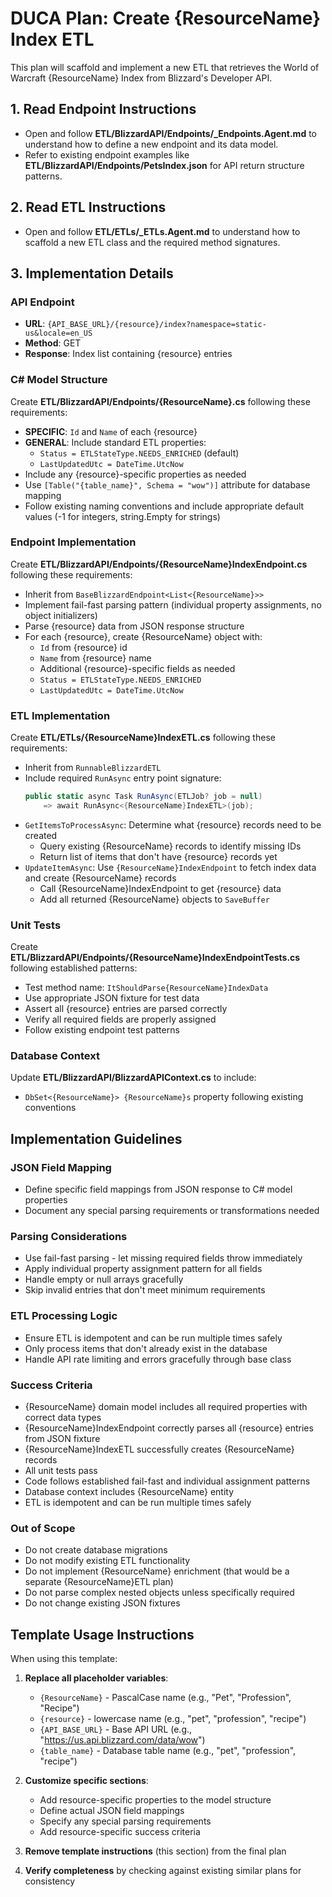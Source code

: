 # DUCA Plan: Create {ResourceName} Index ETL

This plan will scaffold and implement a new ETL that retrieves the World of Warcraft {ResourceName} Index from Blizzard's Developer API.

## 1. Read Endpoint Instructions
- Open and follow **ETL/BlizzardAPI/Endpoints/_Endpoints.Agent.md** to understand how to define a new endpoint and its data model.
- Refer to existing endpoint examples like **ETL/BlizzardAPI/Endpoints/PetsIndex.json** for API return structure patterns.

## 2. Read ETL Instructions
- Open and follow **ETL/ETLs/_ETLs.Agent.md** to understand how to scaffold a new ETL class and the required method signatures.

## 3. Implementation Details

### API Endpoint
- **URL**: `{API_BASE_URL}/{resource}/index?namespace=static-us&locale=en_US`
- **Method**: GET
- **Response**: Index list containing {resource} entries

### C# Model Structure
Create **ETL/BlizzardAPI/Endpoints/{ResourceName}.cs** following these requirements:
- **SPECIFIC**: `Id` and `Name` of each {resource}
- **GENERAL**: Include standard ETL properties:
  - `Status = ETLStateType.NEEDS_ENRICHED` (default)
  - `LastUpdatedUtc = DateTime.UtcNow`
- Include any {resource}-specific properties as needed
- Use `[Table("{table_name}", Schema = "wow")]` attribute for database mapping
- Follow existing naming conventions and include appropriate default values (-1 for integers, string.Empty for strings)

### Endpoint Implementation
Create **ETL/BlizzardAPI/Endpoints/{ResourceName}IndexEndpoint.cs** following these requirements:
- Inherit from `BaseBlizzardEndpoint<List<{ResourceName}>>`
- Implement fail-fast parsing pattern (individual property assignments, no object initializers)
- Parse {resource} data from JSON response structure
- For each {resource}, create {ResourceName} object with:
  - `Id` from {resource} id
  - `Name` from {resource} name
  - Additional {resource}-specific fields as needed
  - `Status = ETLStateType.NEEDS_ENRICHED`
  - `LastUpdatedUtc = DateTime.UtcNow`

### ETL Implementation
Create **ETL/ETLs/{ResourceName}IndexETL.cs** following these requirements:
- Inherit from `RunnableBlizzardETL`
- Include required `RunAsync` entry point signature:
  ```csharp
  public static async Task RunAsync(ETLJob? job = null) 
      => await RunAsync<{ResourceName}IndexETL>(job);
  ```
- `GetItemsToProcessAsync`: Determine what {resource} records need to be created
  - Query existing {ResourceName} records to identify missing IDs
  - Return list of items that don't have {resource} records yet
- `UpdateItemAsync`: Use `{ResourceName}IndexEndpoint` to fetch index data and create {ResourceName} records
  - Call {ResourceName}IndexEndpoint to get {resource} data
  - Add all returned {ResourceName} objects to `SaveBuffer`

### Unit Tests
Create **ETL/BlizzardAPI/Endpoints/{ResourceName}IndexEndpointTests.cs** following established patterns:
- Test method name: `ItShouldParse{ResourceName}IndexData`
- Use appropriate JSON fixture for test data
- Assert all {resource} entries are parsed correctly
- Verify all required fields are properly assigned
- Follow existing endpoint test patterns

### Database Context
Update **ETL/BlizzardAPI/BlizzardAPIContext.cs** to include:
- `DbSet<{ResourceName}> {ResourceName}s` property following existing conventions

## Implementation Guidelines

### JSON Field Mapping
- Define specific field mappings from JSON response to C# model properties
- Document any special parsing requirements or transformations needed

### Parsing Considerations
- Use fail-fast parsing - let missing required fields throw immediately
- Apply individual property assignment pattern for all fields
- Handle empty or null arrays gracefully
- Skip invalid entries that don't meet minimum requirements

### ETL Processing Logic
- Ensure ETL is idempotent and can be run multiple times safely
- Only process items that don't already exist in the database
- Handle API rate limiting and errors gracefully through base class

### Success Criteria
- {ResourceName} domain model includes all required properties with correct data types
- {ResourceName}IndexEndpoint correctly parses all {resource} entries from JSON fixture
- {ResourceName}IndexETL successfully creates {ResourceName} records
- All unit tests pass
- Code follows established fail-fast and individual assignment patterns
- Database context includes {ResourceName} entity
- ETL is idempotent and can be run multiple times safely

### Out of Scope
- Do not create database migrations
- Do not modify existing ETL functionality  
- Do not implement {ResourceName} enrichment (that would be a separate {ResourceName}ETL plan)
- Do not parse complex nested objects unless specifically required
- Do not change existing JSON fixtures

## Template Usage Instructions

When using this template:

1. **Replace all placeholder variables**:
   - `{ResourceName}` - PascalCase name (e.g., "Pet", "Profession", "Recipe")
   - `{resource}` - lowercase name (e.g., "pet", "profession", "recipe")  
   - `{API_BASE_URL}` - Base API URL (e.g., "https://us.api.blizzard.com/data/wow")
   - `{table_name}` - Database table name (e.g., "pet", "profession", "recipe")

2. **Customize specific sections**:
   - Add resource-specific properties to the model structure
   - Define actual JSON field mappings
   - Specify any special parsing requirements
   - Add resource-specific success criteria

3. **Remove template instructions** (this section) from the final plan

4. **Verify completeness** by checking against existing similar plans for consistency